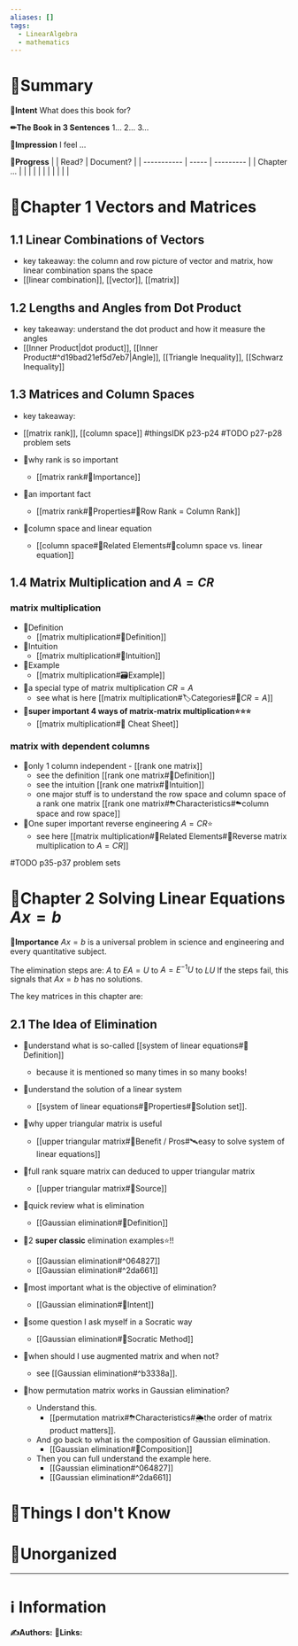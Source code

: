 ```yaml
---
aliases: []
tags:
  - LinearAlgebra
  - mathematics
---
```


# 📝Summary
**🎯Intent**
What does this book for?

**✏The Book in 3 Sentences**
1...
2...
3...

**🧠Impression**
I feel ...

**🏁Progress**
|             | Read? | Document? |
| ----------- | ----- | --------- |
| Chapter ... |       |           |
|             |       |           |
|             |       |           |


# 📖Chapter 1 Vectors and Matrices
## 1.1 Linear Combinations of Vectors
- key takeaway: the column and row picture of vector and matrix, how linear combination spans the space
- [[linear combination]], [[vector]], [[matrix]]
## 1.2 Lengths and Angles from Dot Product
- key takeaway: understand the dot product and how it measure the angles
- [[Inner Product|dot product]], [[Inner Product#^d19bad21ef5d7eb7|Angle]], [[Triangle Inequality]], [[Schwarz Inequality]]
## 1.3 Matrices and Column Spaces
- key takeaway:
- [[matrix rank]], [[column space]]
#thingsIDK p23-p24
#TODO  p27-p28 problem sets

- 📌why rank is so important
	- [[matrix rank#👑Importance]]
- 📌an important fact
  - [[matrix rank#🌈Properties#🔴Row Rank = Column Rank]]
- 📌column space and linear equation
  - [[column space#🌱Related Elements#🥑column space vs. linear equation]]


## 1.4 Matrix Multiplication and $A=CR$
### matrix multiplication
- 📌Definition
  - [[matrix multiplication#📝Definition]]
- 📌Intuition
	- [[matrix multiplication#🧠Intuition]]
- 📌Example
	- [[matrix multiplication#🗃Example]]
- 📌a special type of matrix multiplication $CR=A$
	- see what is here [[matrix multiplication#🏷Categories#🔖$CR=A$]]
- **📌super important 4 ways of matrix-matrix multiplication⭐⭐⭐**
	- [[matrix multiplication#🧾 Cheat Sheet]]

### matrix with dependent columns
- 📌only 1 column independent - [[rank one matrix]]
	- see the definition [[rank one matrix#📝Definition]]
	- see the intuition [[rank one matrix#🧠Intuition]]
	- one major stuff is to understand the row space and column space of a rank one matrix [[rank one matrix#⛈Characteristics#☁column space and row space]]
- 📌One super important reverse engineering $A=CR$⭐
	- see here [[matrix multiplication#🌱Related Elements#🍌Reverse matrix multiplication to $A=CR$]]

#TODO  p35-p37 problem sets


# 📖Chapter 2 Solving Linear Equations $Ax=b$

**👑Importance**
$Ax=b$ is a universal problem in science and engineering and every quantitative subject.

The elimination steps are: $A$    to    $EA=U$    to    $A=E^{-1}U$    to    $LU$
If the steps fail, this signals that $Ax=b$ has no solutions.

The key matrices in this chapter are:

## 2.1 The Idea of Elimination
- 📌understand what is so-called [[system of linear equations#📝Definition]]
  - because it is mentioned so many times in so many books!

- 📌understand the solution of a linear system
	- [[system of linear equations#🌈Properties#🔴Solution set]].

- 📌why upper triangular matrix is useful
  - [[upper triangular matrix#🚀Benefit / Pros#🛰️easy to solve system of linear equations]]

- 📌full rank square matrix can deduced to upper triangular matrix
  - [[upper triangular matrix#🚿Source]]


- 📌quick review what is elimination
  - [[Gaussian elimination#📝Definition]]

- 📌2 **super classic** elimination examples⭐!!
  - [[Gaussian elimination#^064827]]
  - [[Gaussian elimination#^2da661]]

- 📌most important what is the objective of elimination?
  - [[Gaussian elimination#🎯Intent]]

- 📌some question I ask myself in a Socratic way
  - [[Gaussian elimination#🗿Socratic Method]]

- 📌when should I use augmented matrix and when not?
	- see [[Gaussian elimination#^b3338a]].

- 📌how permutation matrix works in Gaussian elimination?
	- Understand this.
		- [[permutation matrix#⛈Characteristics#🌦the order of matrix product matters]].
	- And go back to what is the composition of Gaussian elimination.
		- [[Gaussian elimination#🧪Composition]]
	- Then you can full understand the example here.
		-  [[Gaussian elimination#^064827]]
		- [[Gaussian elimination#^2da661]]

# 💭Things I don't Know


# 🍂Unorganized


___
# ℹ Information
**✍Authors:**
**🔗Links:**